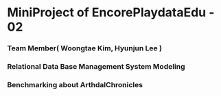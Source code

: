 # MiniProject of EncorePlaydataEdu - 02

### Team Member( Woongtae Kim, Hyunjun Lee )

### Relational Data Base Management System Modeling

### Benchmarking about ArthdalChronicles
